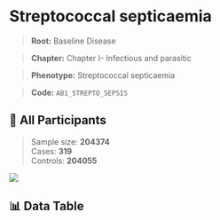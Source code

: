 # Streptococcal septicaemia

> **Root:** Baseline Disease  

> **Chapter:** Chapter I- Infectious and parasitic  

> **Phenotype:** Streptococcal septicaemia  

> **Code:** `AB1_STREPTO_SEPSIS`

## 🧪 All Participants  
> Sample size: **204374**  
> Cases: **319**  
> Controls: **204055**
<img src="/Sensitive/Figures/ALL/Incidence/AB1_STREPTO_SEPSIS.png"/>

## 📊 Data Table
<CsvTableMRF src="/Sensitive/Data/ALL/Incidence/COX_AB1_STREPTO_SEPSIS.csv"/>

